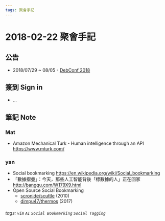 ```yaml
---
tags: 聚會手記
---
```


2018-02-22 聚會手記
===

公告
---
- 2018/07/29 ~ 08/05 - [DebConf 2018](https://www.ithome.com.tw/pr/120997)


簽到 Sign in
---
- ...

筆記 Note
---

### Mat
- Amazon Mechanical Turk - Human intelligence through an API
https://www.mturk.com/


### yan
- Social bookmarking
https://en.wikipedia.org/wiki/Social_bookmarking
- 「數據摺疊」：今天，那些人工智能背後「標數據的人」正在回家
http://bangqu.com/W179X9.html
- Open Source Social Bookmarking
  - [scronide/scuttle](https://github.com/scronide/scuttle) (2010)
  - [dimpu47/thermos](https://github.com/dimpu47/thermos) (2017)

###### tags: `vim` `AI` `Social Bookmarking` `Social Tagging`